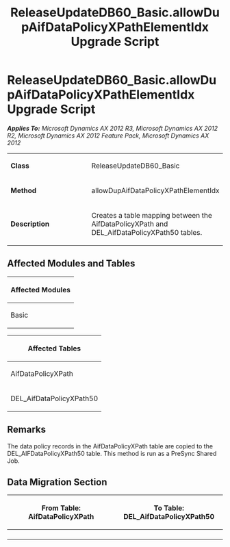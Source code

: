 ﻿---
title: ReleaseUpdateDB60_Basic.allowDupAifDataPolicyXPathElementIdx Upgrade Script
TOCTitle: ReleaseUpdateDB60_Basic.allowDupAifDataPolicyXPathElementIdx Upgrade Script
ms:assetid: b8f5ae3b-2908-57ce-1679-a861530d5597
ms:mtpsurl: https://msdn.microsoft.com/en-us/library/JJ737085(v=AX.60)
ms:contentKeyID: 49710767
ms.date: 05/18/2015
mtps_version: v=AX.60
---

# ReleaseUpdateDB60\_Basic.allowDupAifDataPolicyXPathElementIdx Upgrade Script 


_**Applies To:** Microsoft Dynamics AX 2012 R3, Microsoft Dynamics AX 2012 R2, Microsoft Dynamics AX 2012 Feature Pack, Microsoft Dynamics AX 2012_

<table>
<colgroup>
<col style="width: 50%" />
<col style="width: 50%" />
</colgroup>
<tbody>
<tr class="odd">
<td><p><strong>Class</strong></p></td>
<td><p>ReleaseUpdateDB60_Basic</p></td>
</tr>
<tr class="even">
<td><p><strong>Method</strong></p></td>
<td><p>allowDupAifDataPolicyXPathElementIdx</p></td>
</tr>
<tr class="odd">
<td><p><strong>Description</strong></p></td>
<td><p>Creates a table mapping between the AifDataPolicyXPath and DEL_AifDataPolicyXPath50 tables.</p></td>
</tr>
</tbody>
</table>


## Affected Modules and Tables

<table>
<colgroup>
<col style="width: 100%" />
</colgroup>
<thead>
<tr class="header">
<th><p>Affected Modules</p></th>
</tr>
</thead>
<tbody>
<tr class="odd">
<td><p>Basic</p></td>
</tr>
</tbody>
</table>


<table>
<colgroup>
<col style="width: 100%" />
</colgroup>
<thead>
<tr class="header">
<th><p>Affected Tables</p></th>
</tr>
</thead>
<tbody>
<tr class="odd">
<td><p>AifDataPolicyXPath</p></td>
</tr>
<tr class="even">
<td><p>DEL_AifDataPolicyXPath50</p></td>
</tr>
</tbody>
</table>


## Remarks

The data policy records in the AifDataPolicyXPath table are copied to the DEL\_AIFDataPolicyXPath50 table. This method is run as a PreSync Shared Job.

## Data Migration Section

<table>
<colgroup>
<col style="width: 50%" />
<col style="width: 50%" />
</colgroup>
<thead>
<tr class="header">
<th><p>From Table: AifDataPolicyXPath</p></th>
<th><p>To Table: DEL_AifDataPolicyXPath50</p></th>
</tr>
</thead>
<tbody>
<tr class="odd">
<td><p></p></td>
<td><p></p></td>
</tr>
</tbody>
</table>

  


